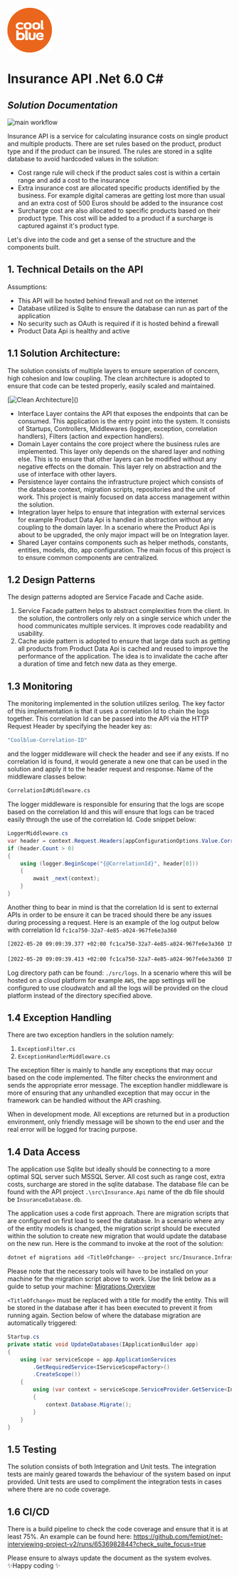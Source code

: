 [![Coolblue](https://github.com/femiot/net-interviewing-project-v2/blob/master/logo.png)](https://www.coolblue.nl/en)

# Insurance API .Net 6.0 C#
## _Solution Documentation_
![main workflow](https://github.com/femiot/net-interviewing-project-v2/actions/workflows/dotnet.yml/badge.svg)

Insurance API is a service for calculating insurance costs on single product and multiple products. There are set rules based on the product, product type and if the product can be insured. The rules are stored in a sqlite database to avoid hardcoded values in the solution:

- Cost range rule will check if the product sales cost is within a certain range and add a cost to the insurance 
- Extra insurance cost are allocated specific products identified by the business. For example digital cameras are getting lost more than usual and an extra cost of 500 Euros should be added to the insurance cost
- Surcharge cost are also allocated to specific products based on their product type. This cost will be added to a product if a surcharge is captured against it's product type.

Let's dive into the code and get a sense of the structure and the components built.

## 1. Technical Details on the API

Assumptions:
- This API will be hosted behind firewall and not on the internet
- Database utilized is Sqlite to ensure the database can run as part of the application
- No security such as OAuth is required if it is hosted behind a firewall
- Product Data Api is healthy and active


##  1.1 Solution Architecture:
The solution consists of multiple layers to ensure seperation of concern, high cohesion and low coupling. The clean architecture is adopted to ensure that code can be tested properly, easily scaled and maintained.

[![Clean Architecture]([https://github.com/femiot/net-interviewing-project-v2/blob/master/logo.png](https://github.com/femiot/net-interviewing-project-v2/blob/master/clean_architecture.drawio.svg))]()

- Interface Layer contains the API that exposes the endpoints that can be consumed. This application is the entry point into the system. It consists of Startups, Controllers, Middlewares (logger, exception, correlation handlers), Filters (action and expection handlers). 
- Domain Layer contains the core project where the business rules are implemented. This layer only depends on the shared layer and nothing else. This is to ensure that other layers can be modified without any negative effects on the domain. This layer rely on abstraction and the use of interface with other layers.
- Persistence layer contains the infrastructure project which consists of the database context, migration scripts, repositories and the unit of work. This project is mainly focused on data access management within the solution.
- Integration layer helps to ensure that integration with external services for example Product Data Api is handled in abstraction without any coupling to the domain layer. In a scenario where the Product Api is about to be upgraded, the only major impact will be on Integration layer. 
- Shared Layer contains components such as helper methods, constants, entities, models, dto, app configuration. The main focus of this project is to ensure common components are centralized.

## 1.2 Design Patterns
The design patterns adopted are Service Facade and Cache aside.

1. Service Facade pattern helps to abstract complexities from the client. In the solution, the controllers only rely on a single service which under the hood communicates multiple services. It improves code readability and usability.
2. Cache aside pattern is adopted to ensure that large data such as getting all products from Product Data Api is cached and reused to improve the performance of the application. The idea is to invalidate the cache after a duration of time and fetch new data as they emerge. 

## 1.3  Monitoring
The monitoring implemented in the solution utilizes serilog. The key factor of this implementation is that it uses a correlation Id to chain the logs together. This correlation Id can be passed into the API via the HTTP Request Header by specifying the header key as:
```sh
"Coolblue-Correlation-ID"
```
and the logger middleware will check the header and see if any exists. If no correlation Id is found, it would generate a new one that can be used in the solution and apply it to the header request and response. Name of the middleware classes below:
```sh
CorrelationIdMiddleware.cs
```
The logger middleware is responsible for ensuring that the logs are scope based on the correlation Id and this will ensure that logs can be traced easily through the use of the correlation Id. Code snippet below:
```cs
LoggerMiddleware.cs
var header = context.Request.Headers[appConfigurationOptions.Value.CorrelationKey];
if (header.Count > 0)
{
    using (logger.BeginScope("{@CorrelationId}", header[0]))
    {
        await _next(context);
    }
}
```


Another thing to bear in mind is that the correlation Id is sent to external APIs in order to be ensure it can be traced should there be any issues during processing a request. Here is an example of the log output below with correlation Id `fc1ca750-32a7-4e85-a024-967fe6e3a360`
```sh
[2022-05-20 09:09:39.377 +02:00 fc1ca750-32a7-4e85-a024-967fe6e3a360 INF] Executing endpoint 'Insurance.Api.Controllers.SurchargeController.UploadSurchargeRates (Insurance.Api)'

[2022-05-20 09:09:39.413 +02:00 fc1ca750-32a7-4e85-a024-967fe6e3a360 INF] Route matched with {action = "UploadSurchargeRates", controller = "Surcharge"}. Executing controller action with signature System.Threading.Tasks.Task`1[Microsoft.AspNetCore.Mvc.IActionResult] UploadSurchargeRates(Insurance.Shared.Payload.Requests.SurchargeUploadRequest) on controller Insurance.Api.Controllers.SurchargeController (Insurance.Api).
```
Log directory path can be found: `./src/logs`. In a scenario where this will be hosted on a cloud platform for example `AWS`, the app settings will be configured to use cloudwatch and all the logs will be provided on the cloud platform instead of the directory specified above.

## 1.4 Exception Handling
There are two exception handlers in the solution namely:
1. `ExceptionFilter.cs`
2. `ExceptionHandlerMiddleware.cs`

The exception filter is mainly to handle any exceptions that may occur based on the code implemented. The filter checks the environment and sends the appropriate error message. The exception handler middleware is more of ensuring that any unhandled exception that may occur in the framework can be handled without the API crashing. 

When in development mode. All exceptions are returned but in a production environment, only friendly message will be shown to the end user and the real error will be logged for tracing purpose.

## 1.4 Data Access
The application use Sqlite but ideally should be connecting to a more optimal SQL server such MSSQL Server. All cost such as range cost, extra costs, surcharge are stored in the sqlite database. The database file can be found with the API project `.\src\Insurance.Api` name of the db file should be `InsuranceDatabase.db`.

The application uses a code first approach. There are migration scripts that are configured on first load to seed the database. In a scenario where any of the entity models is changed, the migration script should be executed within the solution to create new migration that would update the database on the new run. Here is the command to invoke at the root of the solution:
```sh
dotnet ef migrations add <TitleOfchange> --project src/Insurance.Infrastructure --startup-project src/Insurance.Api --context InsuranceContext -o 'MigrationData'
```
Please note that the necessary tools will have to be installed on your machine for the migration script above to work. Use the link below as a guide to setup your machine:
[Migrations Overview](https://docs.microsoft.com/en-us/ef/core/managing-schemas/migrations/?tabs=dotnet-core-cli)

`<TitleOfchange>` must be replaced with a title for modify the entity. This will be stored in the database after it has been executed to prevent it from running again. Section below of where the database migration are automatically triggered:
```cs
Startup.cs
private static void UpdateDatabases(IApplicationBuilder app)
{
    using (var serviceScope = app.ApplicationServices
        .GetRequiredService<IServiceScopeFactory>()
        .CreateScope())
    {
        using (var context = serviceScope.ServiceProvider.GetService<InsuranceContext>())
        {
            context.Database.Migrate();
        }
    }
}
```
## 1.5 Testing
The solution consists of both Integration and Unit tests. The integration tests are mainly geared towards the behaviour of the system based on input provided. 
Unit tests are used to compliment the integration tests in cases where there are no code coverage.

## 1.6 CI/CD
There is a build pipeline to check the code coverage and ensure that it is at least 75%. An example can be found here: https://github.com/femiot/net-interviewing-project-v2/runs/6536982844?check_suite_focus=true

Please ensure to always update the document as the system evolves. 
✨Happy coding ✨



